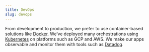 ```yaml
---
title: DevOps
slug: devops
---
```

From development to production, we prefer to use container-based solutions like [Docker](). We’ve deployed many orchestrations using [Kubernetes]() on platforms such as GCP and AWS. We make our apps observable and monitor them with tools such as [Datadog]().
